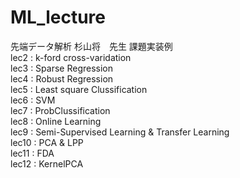 # ML_lecture
先端データ解析  杉山将　先生 課題実装例   
lec2 : k-ford cross-varidation  
lec3 : Sparse Regression  
lec4 : Robust Regression  
lec5 : Least square Clussification  
lec6 : SVM  
lec7 : ProbClussification  
lec8 : Online Learning  
lec9 : Semi-Supervised Learning & Transfer Learning  
lec10 : PCA & LPP  
lec11 : FDA  
lec12 : KernelPCA  
